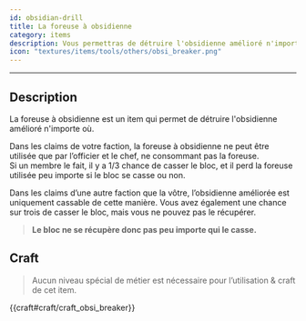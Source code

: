 ```yaml
---
id: obsidian-drill
title: La foreuse à obsidienne
category: items
description: Vous permettras de détruire l'obsidienne amélioré n'importe où !
icon: "textures/items/tools/others/obsi_breaker.png"
---
```

___
## Description

La foreuse à obsidienne est un item qui permet de détruire l'obsidienne amélioré n'importe où.

Dans les claims de votre faction, la foreuse à obsidienne ne peut être utilisée que par l’officier et le chef, ne consommant pas la foreuse.  
Si un membre le fait, il y a 1/3 chance de casser le bloc, et il perd la foreuse utilisée peu importe si le bloc se casse ou non.  

Dans les claims d’une autre faction que la vôtre, l’obsidienne améliorée est uniquement cassable de cette manière. Vous avez également une chance sur trois de casser le bloc, mais vous ne pouvez pas le récupérer. 

> **Le bloc ne se récupère donc pas peu importe qui le casse.**

## Craft

> Aucun niveau spécial de métier est nécessaire pour l’utilisation & craft de cet item.  

{{craft#craft/craft_obsi_breaker}}
